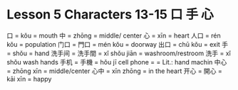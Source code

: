 #  Lesson 5 Characters 13-15 口 手 心

口 = kǒu = mouth
中 = zhōng = middle/ center
心 = xīn = heart
人口 = rén kǒu = population
门口 = 門口 = mén kǒu = doorway
出口 = chū kǒu = exit
手 = shǒu = hand
洗手间 = 洗手間 = xǐ shǒu jiān = washroom/restroom
洗手 = xǐ shǒu wash hands
手机 = 手機 = hǒu jī cell phone = = Lit.: hand machin
中心 = zhōng xīn = middle/center
心中 = xīn zhōng = in the heart
开心 = 開心 = kāi xīn = happy

